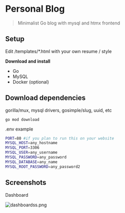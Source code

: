 # Personal Blog


>Minimalist Go blog with mysql and htmx frontend


## Setup 

Edit /templates/*.html with your own resume / style


**Download and install**
- Go 
- MySQL
- Docker (optional)

## Download dependencies

gorilla/mux, mysql drivers, gosimple/slug, uuid, etc

`go mod download`


.env example

```sh
PORT=80 #if you plan to run this on your website
MYSQL_HOST=any_hostname
MYSQL_PORT=3306
MYSQL_USER=any_username
MYSQL_PASSWORD=any_password
MYSQL_DATABASE=any_name
MYSQL_ROOT_PASSWORD=any_password2
```



## Screenshots


Dashboard

![dashboardss.png](https://cdn.kevingil.com/dashboardss.png)


